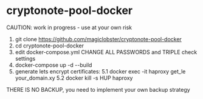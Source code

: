# cryptonote-pool-docker
CAUTION: work in progress - use at your own risk

1. git clone https://github.com/magiclobster/cryptonote-pool-docker
2. cd cryptonote-pool-docker
3. edit docker-compose.yml  CHANGE ALL PASSWORDS and TRIPLE check settings
4. docker-compose up -d --build
5. generate lets encrypt certificates:
5.1 docker exec -it haproxy get_le your_domain.xy
5.2 docker kill -s HUP haproxy

THERE IS NO BACKUP, you need to implement your own backup strategy
